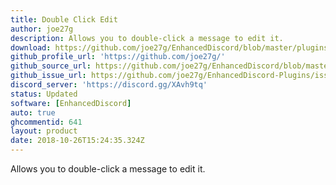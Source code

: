 ```yaml
---
title: Double Click Edit
author: joe27g
description: Allows you to double-click a message to edit it.
download: https://github.com/joe27g/EnhancedDiscord/blob/master/plugins/double_click_edit.js
github_profile_url: 'https://github.com/joe27g/'
github_source_url: https://github.com/joe27g/EnhancedDiscord/blob/master/plugins/double_click_edit.js
github_issue_url: https://github.com/joe27g/EnhancedDiscord-Plugins/issues
discord_server: 'https://discord.gg/XAvh9tq'
status: Updated
software: [EnhancedDiscord]
auto: true
ghcommentid: 641
layout: product
date: 2018-10-26T15:24:35.324Z
---
```

Allows you to double-click a message to edit it.